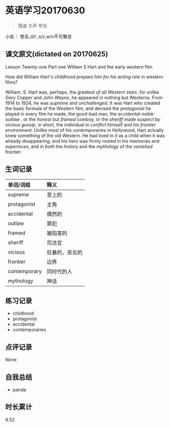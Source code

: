 # 英语学习20170630

> 慢速 大声 夸张

小处： 卷舌,d/t ,s/z,w/v不可懈怠

## 课文原文(dictated on 20170625)

Lesson Twenty-one  Part one  William S Hart and the early western film

How did William _Hart's_ _childhood_ _prepare him for his acting role_ in western films?  

William. S. Hart was, perhaps, the greatest _of all Western stars_ ,for unlike _Gary Copper_ and _John Wayne_, he appeared in nothing but Westerns.
From 1914 to 1924, he was _supreme_ and _unchallenged_.
It was Hart _who_ created the basic formula of the Western film, and devised the _protagonist_ he played in every film he made, the good-bad man, the _accidental-noble_ _outlaw_ , or the _honest_ but _framed_ cowboy, or the _sheriff_ made _suspect_ _by_ _vicious_ _gossip_, in short, the individual in _conflict_ himself and _his frontier_ _environment_.
Unlike most of his _contemporaries_ in Hollywood, Hart actually knew something of the old Western.
He had lived in _it_ as a child when it was already disappearing, and his hero was firmly rooted in his memories and _experinces_, and _in both_ the _history_ and the _mythology_ of the _vanished_ frontier.


## 生词记录
| 单词/词组 | 释义   |
| :---- | :--- |
| supreme | 至上的 |
| protagonist | 主角 |
| accidental | 偶然的 |
| outlaw | 罪犯 |
| framed | 被陷害的 |
| sheriff | 司法官 |
| vicious | 狂暴的，恶劣的 |
| frontier | 边界 |
| contemporary | 同时代的人|
| mythology | 神话 |


## 练习记录
* childhood
* protagonist
* accidental
* contemporaries

## 点评记录
None

## 自我总结
* panda

## 时长累计
9.52
